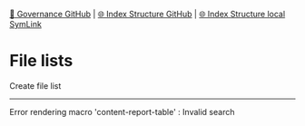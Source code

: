 [📁 Governance GitHub](/cerulean-circle-unlimited-2cu/governance.md) | [🌐 Index Structure GitHub](/cerulean-circle-unlimited-2cu/governance/file-lists.md) | [🌐 Index Structure local SymLink](./file-lists.entry.md)

# File lists

Create file list

* * *

Error rendering macro 'content-report-table' : Invalid search
